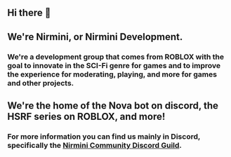 ## Hi there 👋 
## We're Nirmini, or Nirmini Development.
### We're a development group that comes from ROBLOX with the goal to innovate in the SCI-Fi genre for games and to improve the experience for moderating, playing, and more for games and other projects. 
## We're the home of the Nova bot on discord, the HSRF series on ROBLOX, and more!
### For more information you can find us mainly in Discord, specifically the [Nirmini Community Discord Guild](https://discord.gg/9Y7aZejzUH).
